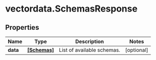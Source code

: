 # vectordata.SchemasResponse

## Properties

Name | Type | Description | Notes
------------ | ------------- | ------------- | -------------
**data** | [**[Schemas]**](Schemas.md) | List of available schemas. | [optional] 


